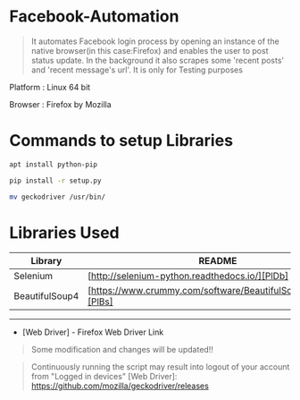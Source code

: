 # Facebook-Automation

>It automates Facebook login process by opening an instance of the native browser(in this case:Firefox) and enables the user to post status update.
>In the background it also scrapes some 'recent posts' and 'recent message's url'.
>It is only for Testing purposes

Platform : Linux 64 bit

Browser : Firefox by Mozilla

# Commands to setup Libraries
```sh
apt install python-pip

pip install -r setup.py

mv geckodriver /usr/bin/
```
# Libraries Used
| Library | README |
| ------ | ------ |
| Selenium | [http://selenium-python.readthedocs.io/][PlDb]|
| BeautifulSoup4 | [https://www.crummy.com/software/BeautifulSoup/bs4/doc/][PlBs]|

-------------------------------------------------------------------------
* [Web Driver] - Firefox Web Driver Link

>Some modification and changes will be updated!!

>Continuously running the script may result into logout of your account from "Logged in devices"
[Web Driver]: <https://github.com/mozilla/geckodriver/releases>
